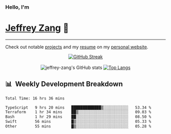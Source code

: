 
### Hello, I'm 
# [Jeffrey Zang](https://www.linkedin.com/in/jeffreyzang/) 🦀

---

Check out notable [projects](https://jeffz.dev/projects) and my [resume](https://jeffz.dev/resume) on my [personal website](https://jeffz.dev/).

<div align = 'center'>

[![GitHub Streak](https://github-readme-streak-stats.herokuapp.com/?user=jeffrey-zang&theme=tokyonight)](https://git.io/streak-stats)
<br></br>
![jeffrey-zang's GitHub stats](https://github-readme-stats.vercel.app/api?username=jeffrey-zang&show_icons=true&theme=tokyonight&hide_rank=true&hide=stars) 
[![Top Langs](https://github-readme-stats.vercel.app/api/top-langs/?username=jeffrey-zang&hide=ShaderLab,HLSL&layout=compact&theme=tokyonight)](https://github.com/anuraghazra/github-readme-stats)

</div>

## 📊 &nbsp;Weekly Development Breakdown
<!--START_SECTION:waka-->

```txt
Total Time: 16 hrs 36 mins

TypeScript   9 hrs 20 mins   █████████████▒░░░░░░░░░░░   53.34 %
Terraform    1 hr 34 mins    ██▒░░░░░░░░░░░░░░░░░░░░░░   09.03 %
Bash         1 hr 29 mins    ██░░░░░░░░░░░░░░░░░░░░░░░   08.50 %
Swift        56 mins         █▒░░░░░░░░░░░░░░░░░░░░░░░   05.33 %
Other        55 mins         █▒░░░░░░░░░░░░░░░░░░░░░░░   05.28 %
```

<!--END_SECTION:waka-->

